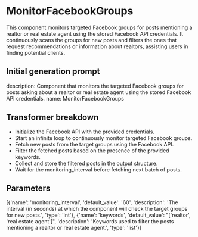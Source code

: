 
# MonitorFacebookGroups

This component monitors targeted Facebook groups for posts mentioning a realtor or real estate agent using the stored Facebook API credentials. It continuously scans the groups for new posts and filters the ones that request recommendations or information about realtors, assisting users in finding potential clients.

## Initial generation prompt
description: Component that monitors the targeted Facebook groups for posts asking
  about a realtor or real estate agent using the stored Facebook API credentials.
name: MonitorFacebookGroups


## Transformer breakdown
- Initialize the Facebook API with the provided credentials.
- Start an infinite loop to continuously monitor targeted Facebook groups.
- Fetch new posts from the target groups using the Facebook API.
- Filter the fetched posts based on the presence of the provided keywords.
- Collect and store the filtered posts in the output structure.
- Wait for the monitoring_interval before fetching next batch of posts.

## Parameters
[{'name': 'monitoring_interval', 'default_value': '60', 'description': 'The interval (in seconds) at which the component will check the target groups for new posts.', 'type': 'int'}, {'name': 'keywords', 'default_value': "['realtor', 'real estate agent']", 'description': 'Keywords used to filter the posts mentioning a realtor or real estate agent.', 'type': 'list'}]

        